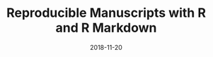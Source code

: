 ---
title: "Reproducible Manuscripts with R and R Markdown"
collection: talks
type: "Workshop"
venue: "The University of New South Wales"
date: 2018-11-20
location: "Sydney"
---